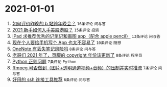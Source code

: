 # 2021-01-01

1. [如何评价昨晚的 b 站跨年晚会？](https://www.v2ex.com/t/740821) `16条评论` `问与答`
1. [2021 新手如何入手美股港股？](https://www.v2ex.com/t/740820) `15条评论` `投资`
1. [iPad 求推荐优秀的记笔记和画图 app（配合 apple pencil）](https://www.v2ex.com/t/740822) `13条评论` `问与答`
1. [现在个人要给手机写个 App 也太不容易了](https://www.v2ex.com/t/740832) `10条评论` `随想`
1. [OneNote 有丢失笔记风险吗](https://www.v2ex.com/t/740840) `8条评论` `问与答`
1. [老哥们 2021 年了，页脚的 copyright 年份该更新了](https://www.v2ex.com/t/740826) `8条评论` `程序员`
1. [Python 正则问题](https://www.v2ex.com/t/740825) `7条评论` `Python`
1. [ffmpeg 可否做到（图片+透明通道视频+音频）的压制并实时推流](https://www.v2ex.com/t/740824) `7条评论` `问与答`
1. [好用的 ssh 连接工具推荐](https://www.v2ex.com/t/740849) `6条评论` `问与答`
